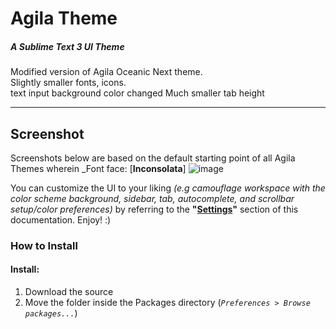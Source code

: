 # Agila Theme
##### A Sublime Text 3 UI Theme
Modified version of Agila Oceanic Next theme.   
Slightly smaller fonts, icons.   
text input background color changed
Much smaller tab height   

***

## Screenshot
Screenshots below are based on the default starting point of all Agila Themes wherein _Font face: [__Inconsolata__]
![image](https://cloud.githubusercontent.com/assets/1045397/22619555/fc540b3e-eaf6-11e6-993a-e90f685f74d3.png)


You can customize the UI to your liking _(e.g camouflage workspace with the color scheme background, sidebar, tab, autocomplete, and scrollbar setup/color preferences)_ by referring to the **"[Settings](#settings)"** section of this documentation. Enjoy! :)

### How to Install

#### Install:
1. Download the source
2. Move the folder inside the Packages directory (*`Preferences > Browse packages...`*)
